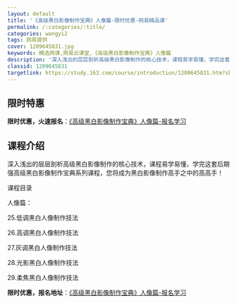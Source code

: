 ```yaml
---
layout: default
title: '《高级黑白影像制作宝典》人像篇-限时优惠-网易精品课'
permalink: /:categories/:title/
categories: wangyi2
tags: 网易提供
cover: 1209645831.jpg
keywords: 精选网课,网易云课堂,《高级黑白影像制作宝典》人像篇
description: '深入浅出的层层剖析高级黑白影像制作的核心技术，课程易学易懂，学完这套后期强高级黑白影像制作宝典系列课程，您将成为黑白影像'
classid: 1209645831
targetlink: https://study.163.com/course/introduction/1209645831.htm?share=1&shareId=1025206652&utm_campaign=share&utm_medium=iphoneShare&utm_source=&utm_u=1025206652
---
```


## 限时特惠

**限时优惠，火速报名**：[《高级黑白影像制作宝典》人像篇-报名学习](https://study.163.com/course/introduction/1209645831.htm?share=1&shareId=1025206652&utm_campaign=share&utm_medium=iphoneShare&utm_source=&utm_u=1025206652)

## 课程介绍

深入浅出的层层剖析高级黑白影像制作的核心技术，课程易学易懂，学完这套后期强高级黑白影像制作宝典系列课程，您将成为黑白影像制作高手之中的高高手！



课程目录



人像篇：

25.低调黑白人像制作技法

26.高调黑白人像制作技法

27.灰调黑白人像制作技法

28.光影黑白人像制作技法

29.柔焦黑白人像制作技法

**限时优惠，报名地址**：[《高级黑白影像制作宝典》人像篇-报名学习](https://study.163.com/course/introduction/1209645831.htm?share=1&shareId=1025206652&utm_campaign=share&utm_medium=iphoneShare&utm_source=&utm_u=1025206652)

